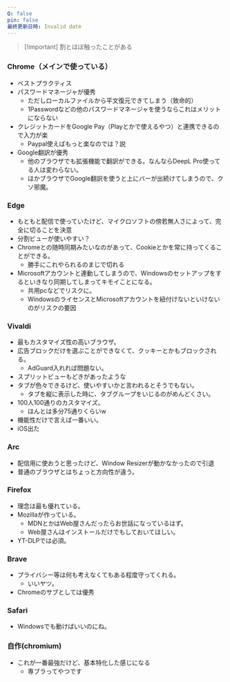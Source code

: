```yaml
---
Q: false
pin: false
最終更新日時: Invalid date
---
```

  

> [!important] 割とほぼ触ったことがある

  

### Chrome（メインで使っている）

- ベストプラクティス
- パスワードマネージャが優秀
    - ただしローカルファイルから平文復元できてしまう（致命的）
    - 1Passwordなどの他のパスワードマネージャを使うならこれはメリットにならない
- クレジットカードをGoogle Pay（Playとかで使えるやつ）と連携できるので入力が楽
    - Paypal使えばもっと楽なのでは？説
- Google翻訳が優秀
    - 他のブラウザでも拡張機能で翻訳ができる。なんならDeepL Pro使ってる人は変わらない。
    - ほかブラウザでGoogle翻訳を使うと上にバーが出続けてしまうので、クソ邪魔。

  

### Edge

- もともと配信で使っていたけど、マイクロソフトの傍若無人さによって、完全に切ることを決意
- 分割ビューが使いやすい？
- Chromeとの随時同期みたいなのがあって、Cookieとかを常に持ってくることができる。
    - 勝手にこれやられるのまじで切れる
- Microsoftアカウントと連動してしまうので、Windowsのセットアップをするといきなり同期してしまってキモイことになる。
    - 共用pcなどでリスクに。
    - WindowsのライセンスとMicrosoftアカウントを紐付けないといけないのがリスクの要因

  

### Vivaldi

- 最もカスタマイズ性の高いブラウザ。
- 広告ブロックだけを選ぶことができなくて、クッキーとかもブロックされる。
    - AdGuard入れれば問題ない。
- スプリットビューもどきがあったような
- タブが色々できるけど、使いやすいかと言われるとそうでもない。
    - タブを縦に表示した時に、タブグループをいじるのがめんどくさい。
- 100人100通りのカスタマイズ。
    - ほんとは多分75通りくらいw
- 機能性だけで言えば一番いい。
- iOS出た

  

### Arc

- 配信用に使おうと思ったけど、Window Resizerが動かなかったので引退
- 普通のブラウザとはちょっと方向性が違う。

  

### Firefox

- 理念は最も優れている。
- Mozillaが作っている。
    - MDNとかはWeb屋さんだったらお世話になっているはず。
    - Web屋さんはインストールだけでもしておいてほしい。
- YT-DLPでは必須。

  

### Brave

- プライバシー等は何も考えなくてもある程度守ってくれる。
    - いいヤツ。
- Chromeのサブとしては優秀

  

### Safari

- Windowsでも動けばいいのにね。

  

### 自作(chromium)

- これが一番最強だけど、基本特化した感じになる
    - 専ブラってやつです